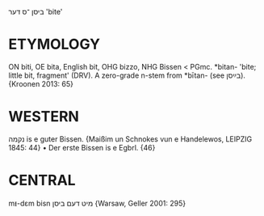 ביסן
־ס
דער
'bite'

ETYMOLOGY
===========
ON biti, OE bita, English bit, OHG bizzo, NHG Bissen < PGmc. *bitan- 'bite; little bit, fragment' (DRV).
A zero-grade n-stem from *bītan- (see בײַסן).
{Kroonen 2013: 65}

WESTERN
========

נקמה is e guter Bissen.
{Maißim un Schnokes vun e Handelewos, LEIPZIG 1845: 44}
	•	Der erste Bissen is e Egbrl. {46}

CENTRAL
========

mᵻ-dɛm bisn מיט דעם ביסן {Warsaw, Geller 2001: 295}
